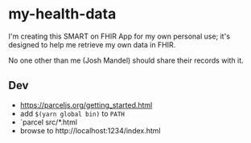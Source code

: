 # my-health-data

I'm creating this SMART on FHIR App for my own personal use; it's designed to help me retrieve my own data in FHIR.

No one other than me (Josh Mandel) should share their records with it.

## Dev

* https://parceljs.org/getting_started.html
* add `$(yarn global bin)` to `PATH`
* `parcel src/*.html
* browse to http://localhost:1234/index.html
